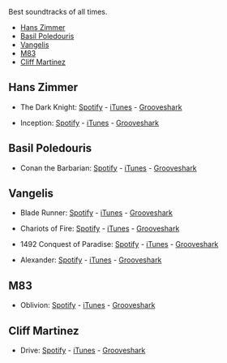Best soundtracks of all times.

- [Hans Zimmer](#hans-zimmer)
- [Basil Poledouris](#basil-poledouris)
- [Vangelis](vangelis)
- [M83](#m83)
- [Cliff Martinez](#cliff-martinez)

## Hans Zimmer

* The Dark Knight: [Spotify](http://open.spotify.com/artist/3EIp6BdK377zECKKgW0FSP) -  [iTunes](https://itunes.apple.com/us/album/dark-knight-original-motion/id284530501) -  [Grooveshark](http://grooveshark.com/#!/album/The+Dark+Knight/2048326)

* Inception: [Spotify](http://open.spotify.com/album/2qvA7HmSg1iM6XMiFF76dp) -
[iTunes](https://itunes.apple.com/es/album/inception-music-from-motion/id380349905) -
[Grooveshark](http://grooveshark.com/#!/album/Inception/4685728)

## Basil Poledouris 

* Conan the Barbarian: [Spotify](http://open.spotify.com/user/onewarriorgod/playlist/2XQWbAk9SU2JTyJMOGGuLT) - [iTunes](https://itunes.apple.com/us/album/conan-barbarian-original-motion/id596468716) - [Grooveshark](http://grooveshark.com/#!/profile/Conan+The+Barbarian/22261687)

## Vangelis

* Blade Runner: [Spotify](http://open.spotify.com/album/6NkuCdMz5tGmHbOXAWbtCW) -  [iTunes](https://itunes.apple.com/es/album/blade-runner-soundtrack-from/id73327394) -  [Grooveshark](http://grooveshark.com/#!/album/Blade+Runner/154263)

* Chariots of Fire: [Spotify](http://open.spotify.com/album/4rA64L2C3h0RVoMJXPCEEZ) -  [iTunes](https://itunes.apple.com/es/album/chariots-fire-play-music-from/id542667990) -  [Grooveshark](http://grooveshark.com/#!/album/Chariots+Of+Fire/1122939)

* 1492 Conquest of Paradise: [Spotify](http://open.spotify.com/user/hniel/playlist/5Me1wgcxL07H9DqZvRqErq) -  [iTunes](https://itunes.apple.com/es/album/1492-conquest-paradise-soundtrack/id41297647) -  [Grooveshark](http://grooveshark.com/#!/album/1492/3949320)

* Alexander: [Spotify](http://open.spotify.com/album/4znQpOW0WhreuYyRJSLyw0) -  [iTunes](https://itunes.apple.com/es/album/alexander-original-motion/id158043498) -  [Grooveshark](http://grooveshark.com/#!/album/Alexander+OST/788070)

## M83

* Oblivion: [Spotify](http://open.spotify.com/user/1279267496/playlist/6MJ4IZCPYFU0OnzpSyhtda) -
[iTunes](https://itunes.apple.com/es/album/oblivion-original-motion-picture/id617141516) -
[Grooveshark](http://grooveshark.com/#!/album/Oblivion+Original+Motion+Picture+Soundtrack/9242710)

## Cliff Martinez

* Drive: [Spotify](http://open.spotify.com/album/1XyEkVYVt6Q7SJHb5e8IrI) -
[iTunes](https://itunes.apple.com/es/album/drive-original-motion-picture/id454879420) -
[Grooveshark](http://grooveshark.com/#!/album/Drive/7024337)
